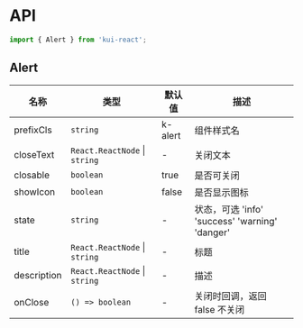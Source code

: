 # API

```jsx
import { Alert } from 'kui-react';
```

## Alert

| 名称        | 类型                          | 默认值  | 描述                                           |
| ----------- | ----------------------------- | ------- | ---------------------------------------------- |
| prefixCls   | `string`                      | k-alert | 组件样式名                                     |
| closeText   | `React.ReactNode` \| `string` | -       | 关闭文本                                       |
| closable    | `boolean`                     | true    | 是否可关闭                                     |
| showIcon    | `boolean`                     | false   | 是否显示图标                                   |
| state       | `string`                      | -       | 状态，可选 'info' 'success' 'warning' 'danger' |
| title       | `React.ReactNode` \| `string` | -       | 标题                                           |
| description | `React.ReactNode` \| `string` | -       | 描述                                           |
| onClose     | `() => boolean`               | -       | 关闭时回调，返回 false 不关闭                  |
